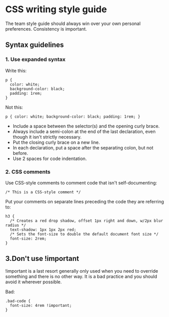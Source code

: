 # CSS writing style guide
The team style guide should always win over your own personal preferences. Consistency is important.

## Syntax guidelines

### 1. Use expanded syntax

Write this:
```
p {
  color: white;
  background-color: black;
  padding: 1rem;
}
```

Not this:
```
p { color: white; background-color: black; padding: 1rem; }
```

* Include a space between the selector(s) and the opening curly brace.
* Always include a semi-colon at the end of the last declaration, even though it isn't strictly necessary.
* Put the closing curly brace on a new line.
* In each declaration, put a space after the separating colon, but not before.
* Use 2 spaces for code indentation.

### 2. CSS comments 

Use CSS-style comments to comment code that isn't self-documenting:
``` 
/* This is a CSS-style comment */
```
Put your comments on separate lines preceding the code they are referring to:

```
h3 {
  /* Creates a red drop shadow, offset 1px right and down, w/2px blur radius */
  text-shadow: 1px 1px 2px red;
  /* Sets the font-size to double the default document font size */
  font-size: 2rem;
}
```

## 3.Don't use !important
!important is a last resort generally only used when you need to override something and there is no other way. It is a bad practice and you should avoid it wherever possible.

Bad:
```
.bad-code {
  font-size: 4rem !important;
}
```
